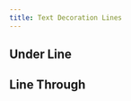 ```yaml
---
title: Text Decoration Lines
---
```


## Under Line
<DarumaPlayer src='https://raw.githubusercontent.com/verygoodgraphics/resource/main/feature/text__daruma/text__decoration__underline.daruma' />

## Line Through
<DarumaPlayer src='https://raw.githubusercontent.com/verygoodgraphics/resource/main/feature/text__daruma/text__decoration__linethrough.daruma' />
